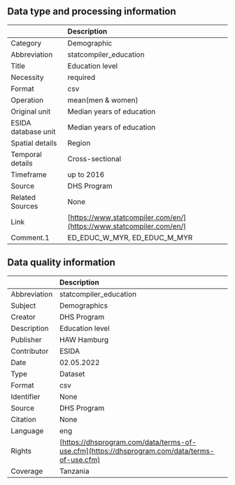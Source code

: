 ## Data type and processing information 

|                     | Description                                                          |
|:--------------------|:---------------------------------------------------------------------|
| Category            | Demographic                                                          |
| Abbreviation        | statcompiler_education                                               |
| Title               | Education level                                                      |
| Necessity           | required                                                             |
| Format              | csv                                                                  |
| Operation           | mean(men & women)                                                    |
| Original unit       | Median years of education                                            |
| ESIDA database unit | Median years of education                                            |
| Spatial details     | Region                                                               |
| Temporal details    | Cross-sectional                                                      |
| Timeframe           | up to 2016                                                           |
| Source              | DHS Program                                                          |
| Related Sources     | None                                                                 |
| Link                | [https://www.statcompiler.com/en/](https://www.statcompiler.com/en/) |
| Comment.1           | ED_EDUC_W_MYR, ED_EDUC_M_MYR                                         |

## Data quality information 

|              | Description                                                                                  |
|:-------------|:---------------------------------------------------------------------------------------------|
| Abbreviation | statcompiler_education                                                                       |
| Subject      | Demographics                                                                                 |
| Creator      | DHS Program                                                                                  |
| Description  | Education level                                                                              |
| Publisher    | HAW Hamburg                                                                                  |
| Contributor  | ESIDA                                                                                        |
| Date         | 02.05.2022                                                                                   |
| Type         | Dataset                                                                                      |
| Format       | csv                                                                                          |
| Identifier   | None                                                                                         |
| Source       | DHS Program                                                                                  |
| Citation     | None                                                                                         |
| Language     | eng                                                                                          |
| Rights       | [https://dhsprogram.com/data/terms-of-use.cfm](https://dhsprogram.com/data/terms-of-use.cfm) |
| Coverage     | Tanzania                                                                                     |